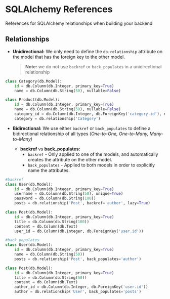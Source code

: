 # SQLAlchemy References

References for SQLAlchemy relationships when building your backend

## Relationships

- **Unidirectional:** We only need to define the `db.relationship` attribute on the model that has the foreign key to the other model.
  > **Note:** we do not use `backref` or `back_populates` in a unidirectional relationship

```py
class Category(db.Model):
    id = db.Column(db.Integer, primary_key=True)
    name = db.Column(db.String(50), nullable=False)

class Product(db.Model):
    id = db.Column(db.Integer, primary_key=True)
    name = db.Column(db.String(50), nullable=False)
    category_id = db.Column(db.Integer, db.ForeignKey('category.id'), nullable=False)
    category = db.relationship('Category')
```

- **Bidirectional:** We use either `backref` or `back_populates` to define a bidirectional relationship of all types *(One-to-One, One-to-Many, Many-to-Many)*

  - **backref** vs **back_populates:**
    - `backref` - Only applied to one of the models, and automatically creates the attribute on the other model.
    - `back_populates` - Applied to both models in order to explicitly name the attributes.

```py
#backref
class User(db.Model):
    id = db.Column(db.Integer, primary_key=True)
    username = db.Column(db.String(50), unique=True)
    password = db.Column(db.String(100))
    posts = db.relationship('Post', backref='author', lazy=True)

class Post(db.Model):
    id = db.Column(db.Integer, primary_key=True)
    title = db.Column(db.String(100))
    content = db.Column(db.Text)
    user_id = db.Column(db.Integer, db.ForeignKey('user.id'))

#back_populates
class User(db.Model):
    id = db.Column(db.Integer, primary_key=True)
    name = db.Column(db.String(50))
    posts = db.relationship('Post', back_populates='author')

class Post(db.Model):
    id = db.Column(db.Integer, primary_key=True)
    title = db.Column(db.String(50))
    content = db.Column(db.Text)
    author_id = db.Column(db.Integer, db.ForeignKey('user.id'))
    author = db.relationship('User', back_populates='posts')
```
